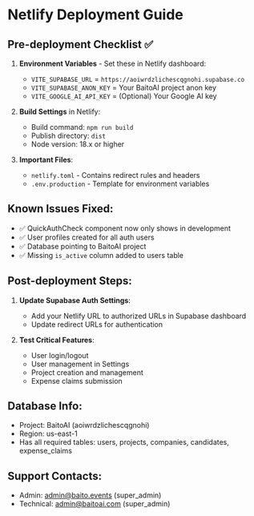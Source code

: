 # Netlify Deployment Guide

## Pre-deployment Checklist ✅

1. **Environment Variables** - Set these in Netlify dashboard:
   - `VITE_SUPABASE_URL` = `https://aoiwrdzlichescqgnohi.supabase.co`
   - `VITE_SUPABASE_ANON_KEY` = Your BaitoAI project anon key
   - `VITE_GOOGLE_AI_API_KEY` = (Optional) Your Google AI key

2. **Build Settings** in Netlify:
   - Build command: `npm run build`
   - Publish directory: `dist`
   - Node version: 18.x or higher

3. **Important Files**:
   - `netlify.toml` - Contains redirect rules and headers
   - `.env.production` - Template for environment variables

## Known Issues Fixed:
- ✅ QuickAuthCheck component now only shows in development
- ✅ User profiles created for all auth users
- ✅ Database pointing to BaitoAI project
- ✅ Missing `is_active` column added to users table

## Post-deployment Steps:

1. **Update Supabase Auth Settings**:
   - Add your Netlify URL to authorized URLs in Supabase dashboard
   - Update redirect URLs for authentication

2. **Test Critical Features**:
   - User login/logout
   - User management in Settings
   - Project creation and management
   - Expense claims submission

## Database Info:
- Project: BaitoAI (aoiwrdzlichescqgnohi)
- Region: us-east-1
- Has all required tables: users, projects, companies, candidates, expense_claims

## Support Contacts:
- Admin: admin@baito.events (super_admin)
- Technical: admin@baitoai.com (super_admin)